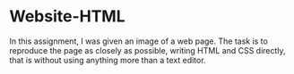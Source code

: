 # Website-HTML

In this assignment, I was given an image of a web page. 
The task is to reproduce the page as closely as possible, writing HTML and CSS directly, that is without using anything more than a text editor.
